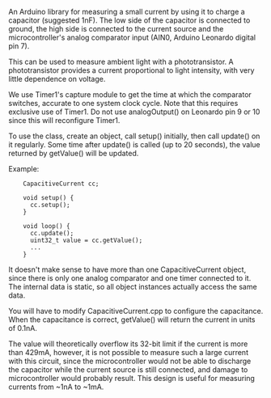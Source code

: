 An Arduino library for measuring a small current by using it to charge a capacitor
(suggested 1nF). The low side of the capacitor is connected to ground, the
high side is connected to the current source and the microcontroller's analog
comparator input (AIN0, Arduino Leonardo digital pin 7).

This can be used to measure ambient light with a phototransistor. A
phototransistor provides a current proportional to light intensity, with
very little dependence on voltage.

We use Timer1's capture module to get the time at which the comparator
switches, accurate to one system clock cycle. Note that this requires
exclusive use of Timer1. Do not use analogOutput() on Leonardo pin 9 or 10
since this will reconfigure Timer1.

To use the class, create an object, call setup() initially, then call
update() on it regularly. Some time after update() is called (up to 20
seconds), the value returned by getValue() will be updated.

Example:

```
    CapacitiveCurrent cc;

    void setup() {
      cc.setup();
    }

    void loop() {
      cc.update();
      uint32_t value = cc.getValue();
      ...
    }
```

It doesn't make sense to have more than one CapacitiveCurrent object, since
there is only one analog comparator and one timer connected to it. The
internal data is static, so all object instances actually access the same
data.

You will have to modify CapacitiveCurrent.cpp to configure the capacitance.
When the capacitance is correct, getValue() will return the current in
units of 0.1nA.

The value will theoretically overflow its 32-bit limit if the
current is more than 429mA, however, it is not possible to measure such a large
current with this circuit, since the microcontroller would not be able to
discharge the capacitor while the current source is still connected, and
damage to microcontroller would probably result. This design is useful for
measuring currents from ~1nA to ~1mA.
